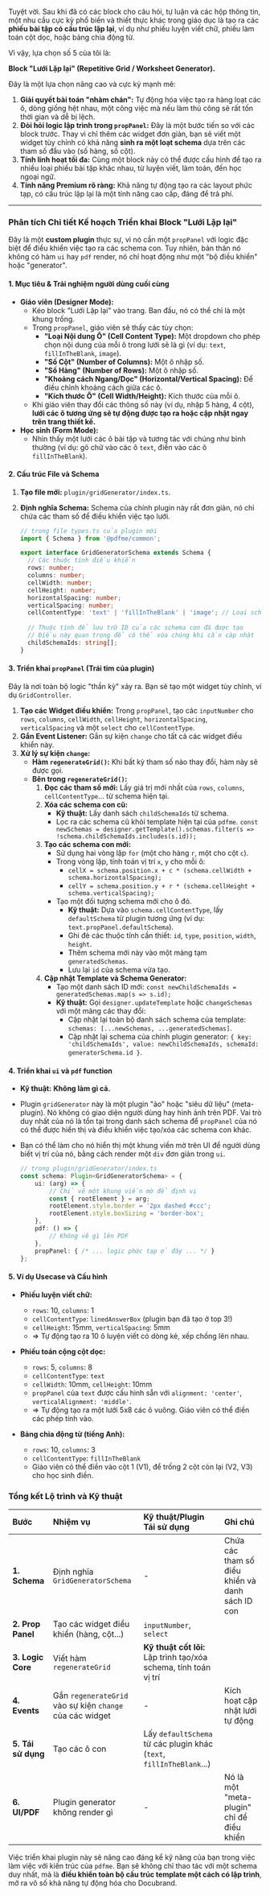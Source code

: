 Tuyệt vời. Sau khi đã có các block cho câu hỏi, tự luận và các hộp thông tin, một nhu cầu cực kỳ phổ biến và thiết thực khác trong giáo dục là tạo ra các **phiếu bài tập có cấu trúc lặp lại**, ví dụ như phiếu luyện viết chữ, phiếu làm toán cột dọc, hoặc bảng chia động từ.

Vì vậy, lựa chọn số 5 của tôi là:

**Block "Lưới Lặp lại" (Repetitive Grid / Worksheet Generator).**

Đây là một lựa chọn nâng cao và cực kỳ mạnh mẽ:

1.  **Giải quyết bài toán "nhàm chán":** Tự động hóa việc tạo ra hàng loạt các ô, dòng giống hệt nhau, một công việc mà nếu làm thủ công sẽ rất tốn thời gian và dễ bị lệch.
2.  **Đòi hỏi logic lập trình trong `propPanel`:** Đây là một bước tiến so với các block trước. Thay vì chỉ thêm các widget đơn giản, bạn sẽ viết một widget tùy chỉnh có khả năng **sinh ra một loạt schema** dựa trên các tham số đầu vào (số hàng, số cột).
3.  **Tính linh hoạt tối đa:** Cùng một block này có thể được cấu hình để tạo ra nhiều loại phiếu bài tập khác nhau, từ luyện viết, làm toán, đến học ngoại ngữ.
4.  **Tính năng Premium rõ ràng:** Khả năng tự động tạo ra các layout phức tạp, có cấu trúc lặp lại là một tính năng cao cấp, đáng để trả phí.

---

### Phân tích Chi tiết Kế hoạch Triển khai Block "Lưới Lặp lại"

Đây là một **custom plugin** thực sự, vì nó cần một `propPanel` với logic đặc biệt để điều khiển việc tạo ra các schema con. Tuy nhiên, bản thân nó không có hàm `ui` hay `pdf` render, nó chỉ hoạt động như một "bộ điều khiển" hoặc "generator".

#### 1. Mục tiêu & Trải nghiệm người dùng cuối cùng

*   **Giáo viên (Designer Mode):**
    *   Kéo block "Lưới Lặp lại" vào trang. Ban đầu, nó có thể chỉ là một khung trống.
    *   Trong `propPanel`, giáo viên sẽ thấy các tùy chọn:
        *   **"Loại Nội dung Ô" (Cell Content Type):** Một dropdown cho phép chọn nội dung của mỗi ô trong lưới sẽ là gì (ví dụ: `text`, `fillInTheBlank`, `image`).
        *   **"Số Cột" (Number of Columns):** Một ô nhập số.
        *   **"Số Hàng" (Number of Rows):** Một ô nhập số.
        *   **"Khoảng cách Ngang/Dọc" (Horizontal/Vertical Spacing):** Để điều chỉnh khoảng cách giữa các ô.
        *   **"Kích thước Ô" (Cell Width/Height):** Kích thước của mỗi ô.
    *   Khi giáo viên thay đổi các thông số này (ví dụ, nhập 5 hàng, 4 cột), **lưới các ô tương ứng sẽ tự động được tạo ra hoặc cập nhật ngay trên trang thiết kế.**
*   **Học sinh (Form Mode):**
    *   Nhìn thấy một lưới các ô bài tập và tương tác với chúng như bình thường (ví dụ: gõ chữ vào các ô `text`, điền vào các ô `fillInTheBlank`).

#### 2. Cấu trúc File và Schema

1.  **Tạo file mới:** `plugin/gridGenerator/index.ts`.
2.  **Định nghĩa Schema:** Schema của chính plugin này rất đơn giản, nó chỉ chứa các tham số để điều khiển việc tạo lưới.

    ```typescript
    // trong file types.ts của plugin mới
    import { Schema } from '@pdfme/common';

    export interface GridGeneratorSchema extends Schema {
      // Các thuộc tính điều khiển
      rows: number;
      columns: number;
      cellWidth: number;
      cellHeight: number;
      horizontalSpacing: number;
      verticalSpacing: number;
      cellContentType: 'text' | 'fillInTheBlank' | 'image'; // Loại schema cho mỗi ô
      
      // Thuộc tính để lưu trữ ID của các schema con đã được tạo
      // Điều này quan trọng để có thể xóa chúng khi cần cập nhật
      childSchemaIds: string[]; 
    }
    ```

#### 3. Triển khai `propPanel` (Trái tim của plugin)

Đây là nơi toàn bộ logic "thần kỳ" xảy ra. Bạn sẽ tạo một widget tùy chỉnh, ví dụ `GridController`.

1.  **Tạo các Widget điều khiển:** Trong `propPanel`, tạo các `inputNumber` cho `rows`, `columns`, `cellWidth`, `cellHeight`, `horizontalSpacing`, `verticalSpacing` và một `select` cho `cellContentType`.
2.  **Gắn Event Listener:** Gắn sự kiện `change` cho tất cả các widget điều khiển này.
3.  **Xử lý sự kiện `change`:**
    *   **Hàm `regenerateGrid()`:** Khi bất kỳ tham số nào thay đổi, hàm này sẽ được gọi.
    *   **Bên trong `regenerateGrid()`:**
        1.  **Đọc các tham số mới:** Lấy giá trị mới nhất của `rows`, `columns`, `cellContentType`... từ schema hiện tại.
        2.  **Xóa các schema con cũ:**
            *   **Kỹ thuật:** Lấy danh sách `childSchemaIds` từ schema.
            *   Lọc ra các schema cũ khỏi template hiện tại của `pdfme`. `const newSchemas = designer.getTemplate().schemas.filter(s => !schema.childSchemaIds.includes(s.id));`
        3.  **Tạo các schema con mới:**
            *   Sử dụng hai vòng lặp `for` (một cho hàng `r`, một cho cột `c`).
            *   Trong vòng lặp, tính toán vị trí `x`, `y` cho mỗi ô:
                *   `cellX = schema.position.x + c * (schema.cellWidth + schema.horizontalSpacing);`
                *   `cellY = schema.position.y + r * (schema.cellHeight + schema.verticalSpacing);`
            *   Tạo một đối tượng schema mới cho ô đó.
                *   **Kỹ thuật:** Dựa vào `schema.cellContentType`, lấy `defaultSchema` từ plugin tương ứng (ví dụ: `text.propPanel.defaultSchema`).
                *   Ghi đè các thuộc tính cần thiết: `id`, `type`, `position`, `width`, `height`.
                *   Thêm schema mới này vào một mảng tạm `generatedSchemas`.
                *   Lưu lại `id` của schema vừa tạo.
        4.  **Cập nhật Template và Schema Generator:**
            *   Tạo một danh sách ID mới: `const newChildSchemaIds = generatedSchemas.map(s => s.id);`
            *   **Kỹ thuật:** Gọi `designer.updateTemplate` hoặc `changeSchemas` với một mảng các thay đổi:
                *   Cập nhật lại toàn bộ danh sách schema của template: `schemas: [...newSchemas, ...generatedSchemas]`.
                *   Cập nhật lại schema của chính plugin generator: `{ key: 'childSchemaIds', value: newChildSchemaIds, schemaId: generatorSchema.id }`.

#### 4. Triển khai `ui` và `pdf` function

*   **Kỹ thuật:** **Không làm gì cả.**
*   Plugin `gridGenerator` này là một plugin "ảo" hoặc "siêu dữ liệu" (meta-plugin). Nó không có giao diện người dùng hay hình ảnh trên PDF. Vai trò duy nhất của nó là tồn tại trong danh sách schema để `propPanel` của nó có thể được hiển thị và điều khiển việc tạo/xóa các schema con khác.
*   Bạn có thể làm cho nó hiển thị một khung viền mờ trên UI để người dùng biết vị trí của nó, bằng cách render một `div` đơn giản trong `ui`.

    ```typescript
    // trong plugin/gridGenerator/index.ts
    const schema: Plugin<GridGeneratorSchema> = {
        ui: (arg) => {
            // Chỉ vẽ một khung viền mờ để định vị
            const { rootElement } = arg;
            rootElement.style.border = '2px dashed #ccc';
            rootElement.style.boxSizing = 'border-box';
        },
        pdf: () => {
            // Không vẽ gì lên PDF
        },
        propPanel: { /* ... logic phức tạp ở đây ... */ }
    };
    ```

#### 5. Ví dụ Usecase và Cấu hình

*   **Phiếu luyện viết chữ:**
    *   `rows`: 10, `columns`: 1
    *   `cellContentType`: `linedAnswerBox` (plugin bạn đã tạo ở top 3!)
    *   `cellHeight`: 15mm, `verticalSpacing`: 5mm
    *   => Tự động tạo ra 10 ô luyện viết có dòng kẻ, xếp chồng lên nhau.

*   **Phiếu toán cộng cột dọc:**
    *   `rows`: 5, `columns`: 8
    *   `cellContentType`: `text`
    *   `cellWidth`: 10mm, `cellHeight`: 10mm
    *   `propPanel` của `text` được cấu hình sẵn với `alignment: 'center'`, `verticalAlignment: 'middle'`.
    *   => Tự động tạo ra một lưới 5x8 các ô vuông. Giáo viên có thể điền các phép tính vào.

*   **Bảng chia động từ (tiếng Anh):**
    *   `rows`: 10, `columns`: 3
    *   `cellContentType`: `fillInTheBlank`
    *   Giáo viên có thể điền vào cột 1 (V1), để trống 2 cột còn lại (V2, V3) cho học sinh điền.

### Tổng kết Lộ trình và Kỹ thuật

| Bước | Nhiệm vụ | Kỹ thuật/Plugin Tái sử dụng | Ghi chú |
| :--- | :--- | :--- | :--- |
| **1. Schema** | Định nghĩa `GridGeneratorSchema` | - | Chứa các tham số điều khiển và danh sách ID con |
| **2. Prop Panel** | Tạo các widget điều khiển (hàng, cột...) | `inputNumber`, `select` |
| **3. Logic Core** | Viết hàm `regenerateGrid` | **Kỹ thuật cốt lõi:** Lập trình tạo/xóa schema, tính toán vị trí |
| **4. Events** | Gắn `regenerateGrid` vào sự kiện `change` của các widget | - | Kích hoạt cập nhật lưới tự động |
| **5. Tái sử dụng** | Tạo các ô con | Lấy `defaultSchema` từ các plugin khác (`text`, `fillInTheBlank`...) |
| **6. UI/PDF** | Plugin generator không render gì | - | Nó là một "meta-plugin" chỉ để điều khiển |

Việc triển khai plugin này sẽ nâng cao đáng kể kỹ năng của bạn trong việc làm việc với kiến trúc của `pdfme`. Bạn sẽ không chỉ thao tác với một schema duy nhất, mà là **điều khiển toàn bộ cấu trúc template một cách có lập trình**, mở ra vô số khả năng tự động hóa cho Docubrand.